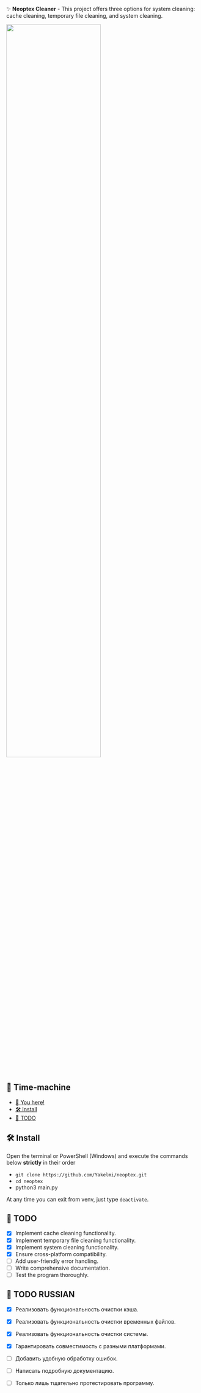 ✨ **Neoptex Cleaner** - This project offers three options for system cleaning: cache cleaning, temporary file cleaning, and system cleaning.

<img src="https://cdn.discordapp.com/attachments/1240349660275671152/1241131746796376084/image.png?ex=66491583&is=6647c403&hm=15ec8f4346c2a1af5e80a968e310268450a0513334231db6a3e6c60d860d26f4&" width="70%">

## 🔮 Time-machine
- [🔮 You here!](https://github.com/Yakelmi/neoptex/edit/main/README.md)
- [🛠️ Install](https://github.com/Yakelmi/neoptex/edit/main/README.md#%EF%B8%8F-install)
- [📝 TODO](https://github.com/Yakelmi/neoptex/edit/main/README.md#-todo)

## 🛠️ Install
Open the terminal or PowerShell (Windows) and execute the commands below **strictly** in their order
- ```git clone https://github.com/Yakelmi/neoptex.git```
- ```cd neoptex```
- python3  main.py

At any time you can exit from venv, just type `deactivate`.

## 📝 TODO
- [x] Implement cache cleaning functionality. 
- [x] Implement temporary file cleaning functionality.
- [x] Implement system cleaning functionality.
- [x] Ensure cross-platform compatibility.
- [ ] Add user-friendly error handling.
- [ ] Write comprehensive documentation.
- [ ] Test the program thoroughly.

## 📝 TODO RUSSIAN
- [x] Реализовать функциональность очистки кэша.
- [x] Реализовать функциональность очистки временных файлов.
- [x] Реализовать функциональность очистки системы.
- [x] Гарантировать совместимость с разными платформами.
- [ ] Добавить удобную обработку ошибок.
- [ ] Написать подробную документацию.
- [ ] Только лишь тщательно протестировать программу.

